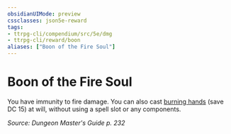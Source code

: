 ```yaml
---
obsidianUIMode: preview
cssclasses: json5e-reward
tags:
- ttrpg-cli/compendium/src/5e/dmg
- ttrpg-cli/reward/boon
aliases: ["Boon of the Fire Soul"]
---
```

# Boon of the Fire Soul

You have immunity to fire damage. You can also cast [burning hands](3-Mechanics/CLI/spells/burning-hands.md) (save DC 15) at will, without using a spell slot or any components. 

*Source: Dungeon Master's Guide p. 232*